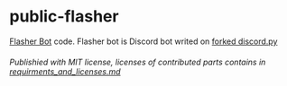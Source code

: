 # public-flasher

[Flasher Bot](https://discordapp.com/api/oauth2/authorize?client_id=677176212518600714&permissions=-1&scope=bot) code.
Flasher bot is Discord bot writed on [forked discord.py](https://github.com/Naomi-Bot-Open-Source/discord.py/)

###### Publishied with MIT license, licenses of contributed parts contains in [requirments_and_licenses.md](https://github.com/tuxlabore/flasher/blob/master/requirments_and_licenses.md)

